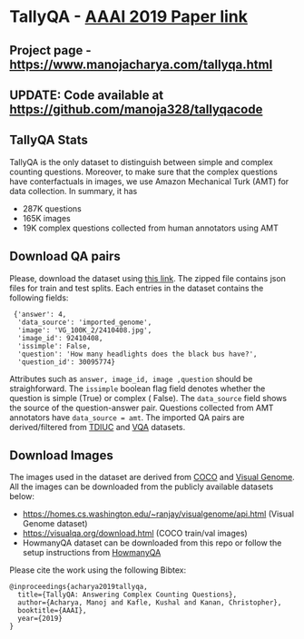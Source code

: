 # TallyQA - [ AAAI 2019 Paper link](https://arxiv.org/abs/1810.12440)
## Project page - https://www.manojacharya.com/tallyqa.html
## UPDATE: Code available at https://github.com/manoja328/tallyqacode

## TallyQA Stats
TallyQA is the only dataset to distinguish between simple and complex counting questions. Moreover, to make sure that the complex questions have conterfactuals in images, we use Amazon Mechanical Turk (AMT) for data collection. In summary, it has
- 287K questions
- 165K images
- 19K complex questions collected from human annotators using AMT

## Download QA pairs
Please, download the dataset using [this link](https://github.com/manoja328/tallyqa/blob/master/tallyqa.zip?raw=true). The zipped file contains json files for train and test splits. Each entries in the dataset contains the following fields:
```
 {'answer': 4,
  'data_source': 'imported_genome',
  'image': 'VG_100K_2/2410408.jpg',
  'image_id': 92410408,
  'issimple': False,
  'question': 'How many headlights does the black bus have?',
  'question_id': 30095774}
```

Attributes such as `answer, image_id, image ,question` should be straighforward. The  `issimple` boolean flag field  denotes whether the question is simple (True) or complex ( False). The  `data_source` field shows the source of the question-answer pair. Questions collected from AMT annotators have `data_source = amt`. The imported QA pairs are derived/filtered from [TDIUC](https://kushalkafle.com/projects/tdiuc.html) and [VQA](https://visualqa.org/) datasets.

## Download Images
The images used in the dataset are derived from [COCO](http://cocodataset.org/) and [Visual Genome](https://visualgenome.org/). All the images can be downloaded from the publicly available datasets below:
* https://homes.cs.washington.edu/~ranjay/visualgenome/api.html (Visual Genome dataset)
* https://visualqa.org/download.html (COCO train/val images)
* HowmanyQA dataset can be downloaded from this repo or follow the setup instructions from [HowmanyQA](https://github.com/sanyam5/irlc-vqa-counting/blob/master/tools/download_hmqa.sh )

Please cite the work using the following Bibtex:
```
@inproceedings{acharya2019tallyqa,
  title={TallyQA: Answering Complex Counting Questions},
  author={Acharya, Manoj and Kafle, Kushal and Kanan, Christopher},
  booktitle={AAAI},
  year={2019}
}

```
